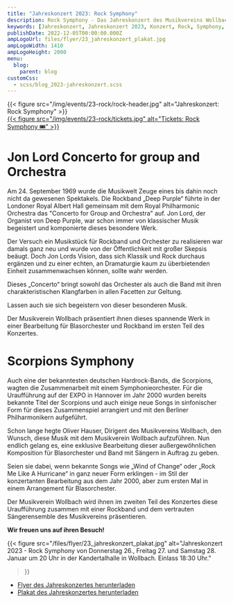 ```yaml
---
title: "Jahreskonzert 2023: Rock Symphony"
description: Rock Symphony - Das Jahreskonzert des Musikvereins Wollbach im Jahr 2023.
keywords: [Jahreskonzert, Jahreskonzert 2023, Konzert, Rock, Symphony, Deep Purple, Scorpions]
publishDate: 2022-12-05T00:00:00.000Z
ampLogoUrl: files/flyer/23_jahreskonzert_plakat.jpg
ampLogoWidth: 1410
ampLogoHeight: 2000
menu:
  blog:
    parent: blog
customCss:
  - scss/blog_2023-jahreskonzert.scss
---
```


<div class="header">
    <div class="header-logo">
        {{< figure
              src="/img/events/23-rock/rock-header.jpg"
              alt="Jahreskonzert: Rock Symphony"
        >}}
    </div>
    <div class="header-ticketshop">
        <a href="https://tickets.mv-wollbach.de" target="_blank" class="unstyled">
            {{< figure
                  src="/img/events/23-rock/tickets.jpg"
                  alt="Tickets: Rock Symphony 🎟️"
            >}}
        </a>
    </div>
</div>

# Jon Lord Concerto for group and Orchestra
Am 24. September 1969 wurde die Musikwelt Zeuge eines bis dahin noch
nicht da gewesenen Spektakels. Die Rockband „Deep Purple“ führte in der
Londoner Royal Albert Hall gemeinsam mit dem Royal Philharmonic
Orchestra das "Concerto for Group and Orchestra" auf. Jon Lord, der
Organist von Deep Purple, war schon immer von klassischer Musik
begeistert und komponierte dieses besondere Werk.

Der Versuch ein Musikstück für
Rockband und Orchester zu
realisieren war damals ganz
neu und wurde von der Öffentlichkeit mit großer Skepsis
beäugt. Doch Jon Lords Vision,
dass sich Klassik und Rock
durchaus ergänzen und zu
einer echten, an Dramaturgie
kaum zu überbietenden
Einheit zusammenwachsen
können, sollte wahr werden.

Dieses „Concerto“ bringt sowohl das Orchester als
auch die Band mit ihren charakteristischen
Klangfarben in allen Facetten zur Geltung.

Lassen auch sie sich begeistern von dieser
besonderen Musik.

Der Musikverein Wollbach präsentiert ihnen
dieses spannende Werk in einer Bearbeitung für
Blasorchester und Rockband im ersten Teil des
Konzertes.

# Scorpions Symphony
Auch eine der bekanntesten deutschen Hardrock-Bands, die Scorpions,
wagten die Zusammenarbeit mit einem Symphonieorchester. Für die
Uraufführung auf der EXPO in Hannover im Jahr 2000 wurden bereits
bekannte Titel der Scorpions und auch einige neue Songs in sinfonischer Form
für dieses Zusammenspiel arrangiert und mit den Berliner Philharmonikern
aufgeführt.

Schon lange hegte Oliver Hauser, Dirigent des Musikvereins Wollbach, den
Wunsch, diese Musik mit dem Musikverein Wollbach aufzuführen. Nun
endlich gelang es, eine exklusive Bearbeitung dieser außergewöhnlichen
Komposition für Blasorchester und Band mit Sängern in Auftrag zu geben.

Seien sie dabei, wenn bekannte Songs wie „Wind of Change“ oder „Rock Me
Like A Hurricane“ in ganz neuer Form erklingen - im Stil der konzertanten
Bearbeitung aus dem Jahr 2000, aber zum ersten Mal in einem
Arrangement für Blasorchester.

Der Musikverein Wollbach wird ihnen im zweiten Teil des Konzertes diese
Uraufführung zusammen mit einer Rockband und dem vertrauten
Sängerensemble des Musikvereins präsentieren.

**Wir freuen uns auf ihren Besuch!**

{{< figure src="/files/flyer/23_jahreskonzert_plakat.jpg"
           alt="Jahreskonzert 2023 - Rock Symphony von Donnerstag 26., Freitag 27. und Samstag 28. Januar um 20 Uhr in der Kandertalhalle in Wollbach. Einlass 18:30 Uhr."
>}}

- [Flyer des Jahreskonzertes herunterladen](/files/flyer/23_jahreskonzert_flyer.pdf)
- [Plakat des Jahreskonzertes herunterladen](/files/flyer/23_jahreskonzert_plakat.pdf)
